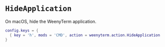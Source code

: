 # `HideApplication`

On macOS, hide the WeenyTerm application.

```lua
config.keys = {
  { key = 'h', mods = 'CMD', action = weenyterm.action.HideApplication },
}
```
